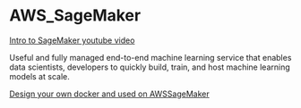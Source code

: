 # AWS_SageMaker

[Intro to SageMaker youtube video](https://www.youtube.com/watch?v=ym7NEYEx9x4)

Useful and fully managed end-to-end machine learning service that enables data scientists, developers to quickly build, train, and host machine learning models at scale. 

[Design your own docker and used on AWSSageMaker](https://github.com/awslabs/amazon-sagemaker-examples/blob/master/advanced_functionality/scikit_bring_your_own/scikit_bring_your_own.ipynb)

